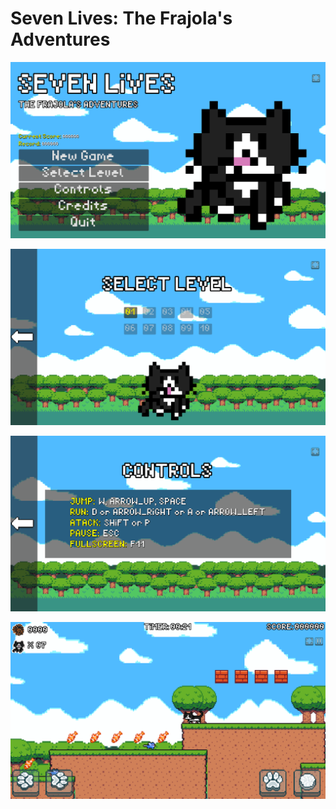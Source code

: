 # Seven Lives: The Frajola's Adventures

![img](src/assets/layout/1.png)

![](src/assets/layout/2.png)

![](src/assets/layout/3.png)

![](src/assets/layout/4.png)

